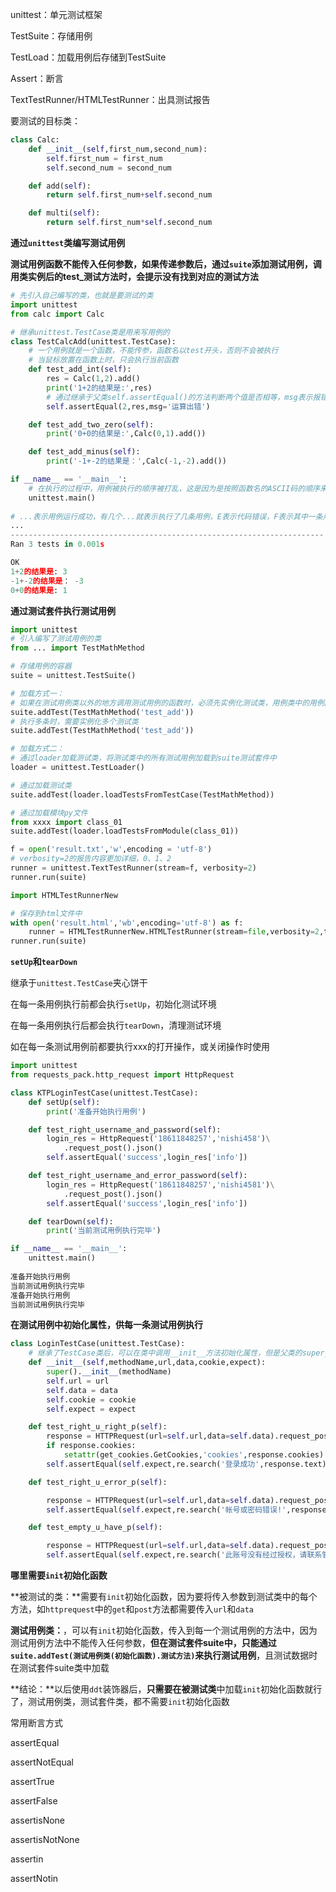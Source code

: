 unittest：单元测试框架

TestSuite：存储用例

TestLoad：加载用例后存储到TestSuite

Assert：断言

TextTestRunner/HTMLTestRunner：出具测试报告



要测试的目标类：

```python
class Calc:
    def __init__(self,first_num,second_num):
        self.first_num = first_num
        self.second_num = second_num

    def add(self):
        return self.first_num+self.second_num

    def multi(self):
        return self.first_num*self.second_num
```



**通过`unittest`类编写测试用例**

**测试用例函数不能传入任何参数，如果传递参数后，通过`suite`添加测试用例，调用类实例后的test_测试方法时，会提示没有找到对应的测试方法**

```python
# 先引入自己编写的类，也就是要测试的类
import unittest
from calc import Calc

# 继承unittest.TestCase类是用来写用例的
class TestCalcAdd(unittest.TestCase):
	# 一个用例就是一个函数，不能传参，函数名以test开头，否则不会被执行
    # 当鼠标放置在函数上时，只会执行当前函数
    def test_add_int(self):
        res = Calc(1,2).add()
        print('1+2的结果是:',res)
        # 通过继承于父类self.assertEqual()的方法判断两个值是否相等，msg表示报错信息
        self.assertEqual(2,res,msg='运算出错')

    def test_add_two_zero(self):
        print('0+0的结果是:',Calc(0,1).add())

    def test_add_minus(self):
        print('-1+-2的结果是：',Calc(-1,-2).add())

if __name__ == '__main__':
    # 在执行的过程中，用例被执行的顺序被打乱，这是因为是按照函数名的ASCII码的顺序来决定的
    unittest.main()
   
# ...表示用例运行成功，有几个...就表示执行了几条用例，E表示代码错误，F表示其中一条用例执行失败
...
----------------------------------------------------------------------
Ran 3 tests in 0.001s

OK
1+2的结果是: 3
-1+-2的结果是： -3
0+0的结果是: 1
```





**通过测试套件执行测试用例**

```python
import unittest
# 引入编写了测试用例的类
from ... import TestMathMethod

# 存储用例的容器
suite = unittest.TestSuite()

# 加载方式一：
# 如果在测试用例类以外的地方调用测试用例的函数时，必须先实例化测试类，用例类中的用例函数名
suite.addTest(TestMathMethod('test_add'))
# 执行多条时，需要实例化多个测试类
suite.addTest(TestMathMethod('test_add'))

# 加载方式二：
# 通过loader加载测试类，将测试类中的所有测试用例加载到suite测试套件中
loader = unittest.TestLoader()

# 通过加载测试类
suite.addTest(loader.loadTestsFromTestCase(TestMathMethod))

# 通过加载模块py文件
from xxxx import class_01
suite.addTest(loader.loadTestsFromModule(class_01))

f = open('result.txt','w',encoding = 'utf-8')
# verbosity=2的报告内容更加详细，0、1、2
runner = unittest.TextTestRunner(stream=f, verbosity=2)
runner.run(suite)
```



```python
import HTMLTestRunnerNew

# 保存到html文件中
with open('result.html','wb',encoding='utf-8') as f:
	runner = HTMLTestRunnerNew.HTMLTestRunner(stream=file,verbosity=2,title='测试报告',description='描述信息',tester='alex')
runner.run(suite)
```



**`setUp`和`tearDown`**

继承于`unittest.TestCase`夹心饼干

在每一条用例执行前都会执行`setUp`，初始化测试环境

在每一条用例执行后都会执行`tearDown`，清理测试环境

如在每一条测试用例前都要执行xxx的打开操作，或关闭操作时使用

```python
import unittest
from requests_pack.http_request import HttpRequest

class KTPLoginTestCase(unittest.TestCase):
    def setUp(self):
        print('准备开始执行用例')

    def test_right_username_and_password(self):
        login_res = HttpRequest('18611848257','nishi458')\
            .request_post().json()
        self.assertEqual('success',login_res['info'])

    def test_right_username_and_error_password(self):
        login_res = HttpRequest('18611848257','nishi4581')\
            .request_post().json()
        self.assertEqual('success',login_res['info'])

    def tearDown(self):
        print('当前测试用例执行完毕')

if __name__ == '__main__':
    unittest.main()
    
准备开始执行用例
当前测试用例执行完毕
准备开始执行用例
当前测试用例执行完毕
```



**在测试用例中初始化属性，供每一条测试用例执行**

```python
class LoginTestCase(unittest.TestCase):
    # 继承了TestCase类后，可以在类中调用__init__方法初始化属性，但是父类的super__init__()方法也必须必不可少，因为要传入测试用例的方法名
    def __init__(self,methodName,url,data,cookie,expect):
        super().__init__(methodName)
        self.url = url
        self.data = data
        self.cookie = cookie
        self.expect = expect

    def test_right_u_right_p(self):
        response = HTTPRequest(url=self.url,data=self.data).request_post()
        if response.cookies:
            setattr(get_cookies.GetCookies,'cookies',response.cookies)
        self.assertEqual(self.expect,re.search('登录成功',response.text).group())

    def test_right_u_error_p(self):

        response = HTTPRequest(url=self.url,data=self.data).request_post()
        self.assertEqual(self.expect,re.search('帐号或密码错误!',response.text).group())

    def test_empty_u_have_p(self):

        response = HTTPRequest(url=self.url,data=self.data).request_post()
        self.assertEqual(self.expect,re.search('此账号没有经过授权，请联系管理员!',response.text).group())
```





**哪里需要`init`初始化函数**

**被测试的类：**需要有`init`初始化函数，因为要将传入参数到测试类中的每个方法，如`httprequest`中的`get`和`post`方法都需要传入`url`和`data`

**测试用例类：**，可以有`init`初始化函数，传入到每一个测试用例的方法中，因为测试用例方法中不能传入任何参数，**但在测试套件suite中，只能通过`suite.addTest(测试用例类(初始化函数).测试方法)`来执行测试用例**，且测试数据时在测试套件suite类中加载

**结论：**以后使用`ddt`装饰器后，**只需要在被测试类**中加载`init`初始化函数就行了，测试用例类，测试套件类，都不需要`init`初始化函数





常用断言方式

assertEqual

assertNotEqual

assertTrue

assertFalse

assertisNone

assertisNotNone

assertin

assertNotin



